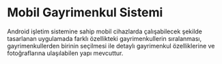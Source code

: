 # Mobil Gayrimenkul Sistemi
Android işletim sistemine sahip mobil cihazlarda çalışabilecek şekilde tasarlanan uygulamada farklı özellikteki 
gayrimenkullerin sıralanması, gayrimenkullerden birinin seçilmesi ile detaylı gayrimenkul özelliklerine ve fotoğraflarına ulaşılabilen yapı mevcuttur.
